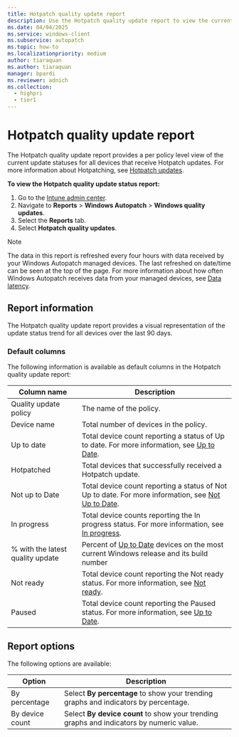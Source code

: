 ```yaml
---
title: Hotpatch quality update report
description: Use the Hotpatch quality update report to view the current update statuses for all devices that receive Hotpatch updates
ms.date: 04/04/2025
ms.service: windows-client
ms.subservice: autopatch
ms.topic: how-to
ms.localizationpriority: medium
author: tiaraquan
ms.author: tiaraquan
manager: bpardi
ms.reviewer: adnich
ms.collection:
  - highpri
  - tier1
---
```


# Hotpatch quality update report

The Hotpatch quality update report provides a per policy level view of the current update statuses for all devices that receive Hotpatch updates. For more information about Hotpatching, see [Hotpatch updates](../manage/windows-autopatch-hotpatch-updates.md).

**To view the Hotpatch quality update status report:**

1. Go to the [Intune admin center](https://go.microsoft.com/fwlink/?linkid=2109431).
1. Navigate to **Reports** > **Windows Autopatch** > **Windows quality updates**.
1. Select the **Reports** tab.
1. Select **Hotpatch quality updates**.

> [!NOTE]
> The data in this report is refreshed every four hours with data received by your Windows Autopatch managed devices. The last refreshed on date/time can be seen at the top of the page. For more information about how often Windows Autopatch receives data from your managed devices, see [Data latency](../monitor/windows-autopatch-windows-quality-and-feature-update-reports-overview.md#about-data-latency).

## Report information

The Hotpatch quality update report provides a visual representation of the update status trend for all devices over the last 90 days.

### Default columns

The following information is available as default columns in the Hotpatch quality update report:

| Column name | Description |
| ----- | ----- |
| Quality update policy | The name of the policy. |
| Device name | Total number of devices in the policy. |
| Up to date | Total device count reporting a status of Up to date. For more information, see [Up to Date](../operate/windows-autopatch-groups-windows-quality-and-feature-update-reports-overview.md#up-to-date-devices). |
| Hotpatched | Total devices that successfully received a Hotpatch update. |
| Not up to Date | Total device count reporting a status of Not Up to date. For more information, see [Not Up to Date](../operate/windows-autopatch-groups-windows-quality-and-feature-update-reports-overview.md#not-up-to-date-devices). |
| In progress | Total device counts reporting the In progress status. For more information, see [In progress](../operate/windows-autopatch-groups-windows-quality-and-feature-update-reports-overview.md#up-to-date-sub-statuses). |
| % with the latest quality update | Percent of [Up to Date](../operate/windows-autopatch-groups-windows-quality-and-feature-update-reports-overview.md#up-to-date-devices) devices on the most current Windows release and its build number |
| Not ready | Total device count reporting the Not ready status. For more information, see [Not ready](../operate/windows-autopatch-groups-windows-quality-and-feature-update-reports-overview.md#not-up-to-date-devices). |
| Paused | Total device count reporting the Paused status. For more information, see [Up to Date](../operate/windows-autopatch-groups-windows-quality-and-feature-update-reports-overview.md#up-to-date-devices). |

## Report options

The following options are available:

| Option | Description |
| ----- | ----- |
| By percentage | Select **By percentage** to show your trending graphs and indicators by percentage. |
| By device count | Select **By device count** to show your trending graphs and indicators by numeric value. |
